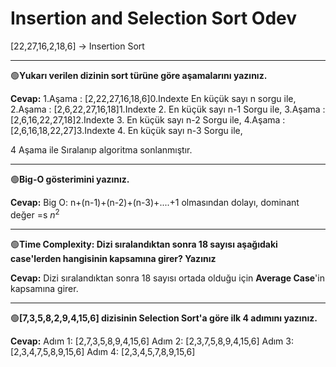 # Insertion and Selection Sort Odev


[22,27,16,2,18,6] -> Insertion Sort

_______________________________________________________________________________________________________________________

🟢**Yukarı verilen dizinin sort türüne göre aşamalarını yazınız.**

**Cevap:**
1.Aşama : [2,22,27,16,18,6]0.Indexte En küçük sayı n sorgu ile,
2.Aşama : [2,6,22,27,16,18]1.Indexte 2. En küçük sayı n-1 Sorgu ile,
3.Aşama : [2,6,16,22,27,18]2.Indexte 3. En küçük sayı n-2 Sorgu ile,
4.Aşama : [2,6,16,18,22,27]3.Indexte 4. En küçük sayı n-3 Sorgu ile,

4 Aşama ile Sıralanıp algoritma sonlanmıştır.

_______________________________________________________________________________________________________________________

🟢**Big-O gösterimini yazınız.**

**Cevap:**
Big O: n+(n-1)+(n-2)+(n-3)+....+1 olmasından dolayı, dominant değer =s $n^{2}$

_______________________________________________________________________________________________________________________

🟢**Time Complexity: Dizi sıralandıktan sonra 18 sayısı aşağıdaki case'lerden hangisinin kapsamına girer? Yazınız**

**Cevap:** 
Dizi sıralandıktan sonra 18 sayısı ortada olduğu için **Average Case**'in kapsamına girer.

_______________________________________________________________________________________________________________________

🟢**[7,3,5,8,2,9,4,15,6] dizisinin Selection Sort'a göre ilk 4 adımını yazınız.**

**Cevap:**
Adım 1: [2,7,3,5,8,9,4,15,6]
Adım 2: [2,3,7,5,8,9,4,15,6]
Adım 3: [2,3,4,7,5,8,9,15,6]
Adım 4: [2,3,4,5,7,8,9,15,6]